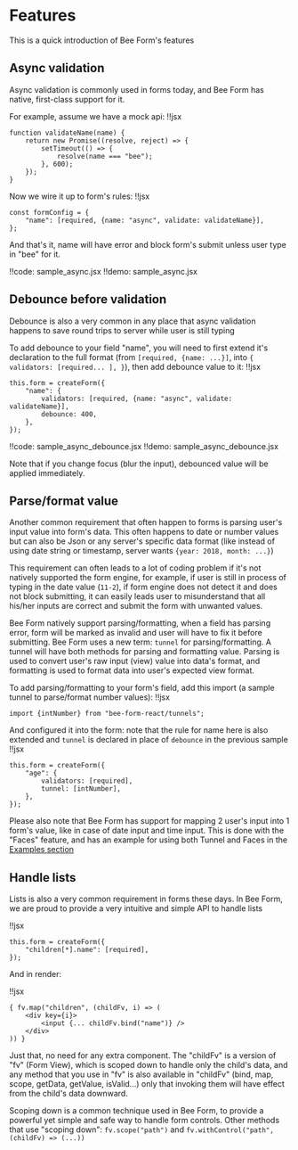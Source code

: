 # Features

This is a quick introduction of Bee Form's features

## Async validation

Async validation is commonly used in forms today, and Bee Form has native, first-class support for it.

For example, assume we have a mock api:
!!jsx
```
function validateName(name) {
    return new Promise((resolve, reject) => {
        setTimeout(() => {
            resolve(name === "bee");
        }, 600);
    });
}
```

Now we wire it up to form's rules:
!!jsx
```
const formConfig = {
    "name": [required, {name: "async", validate: validateName}],
};
```

And that's it, name will have error and block form's submit unless user type in "bee" for it.

!!code: sample_async.jsx
!!demo: sample_async.jsx

## Debounce before validation

Debounce is also a very common in any place that async validation happens to save round trips to server while user is still typing

To add debounce to your field "name", you will need to first extend it's declaration to the full format (from `[required, {name: ...}]`, into `{ validators: [required... ], }`), then add debounce value to it:
!!jsx
```
this.form = createForm({
    "name": {
        validators: [required, {name: "async", validate: validateName}],
        debounce: 400,
    },
});
```

!!code: sample_async_debounce.jsx
!!demo: sample_async_debounce.jsx

Note that if you change focus (blur the input), debounced value will be applied immediately.

## Parse/format value

Another common requirement that often happen to forms is parsing user's input value into form's data. This often happens to date or number values but can also be Json or any server's specific data format (like instead of using date string or timestamp, server wants `{year: 2018, month: ...}`)

This requirement can often leads to a lot of coding problem if it's not natively supported the form engine, for example, if user is still in process of typing in the date value (`11-2`), if form engine does not detect it and does not block submitting, it can easily leads user to misunderstand that all his/her inputs are correct and submit the form with unwanted values.

Bee Form natively support parsing/formatting, when a field has parsing error, form will be marked as invalid and user will have to fix it before submitting. Bee Form uses a new term: `tunnel` for parsing/formatting. A tunnel will have both methods for parsing and formatting value. Parsing is used to convert user's raw input (view) value into data's format, and formatting is used to format data into user's expected view format.

To add parsing/formatting to your form's field, add this import (a sample tunnel to parse/format number values):
!!jsx
```
import {intNumber} from "bee-form-react/tunnels";
```

And configured it into the form: note that the rule for name here is also extended and `tunnel` is declared in place of `debounce` in the previous sample
!!jsx
```
this.form = createForm({
    "age": {
        validators: [required],
        tunnel: [intNumber],
    },
});
```

Please also note that Bee Form has support for mapping 2 user's input into 1 form's value, like in case of date input and time input. This is done with the "Faces" feature, and has an example for using both Tunnel and Faces in the [Examples section](https://bee-form.github.io/bee-form-react-demo/)

## Handle lists

Lists is also a very common requirement in forms these days. In Bee Form, we are proud to provide a very intuitive and simple API to handle lists

!!jsx
```
this.form = createForm({
    "children[*].name": [required],
});
```

And in render:

!!jsx
```
{ fv.map("children", (childFv, i) => (
    <div key={i}>
        <input {... childFv.bind("name")} />
    </div>
)) }
```

Just that, no need for any extra component. The "childFv" is a version of "fv" (Form View), which is scoped down to handle only the child's data, and any method that you use in "fv" is also available in "childFv" (bind, map, scope, getData, getValue, isValid...) only that invoking them will have effect from the child's data downward.

Scoping down is a common technique used in Bee Form, to provide a powerful yet simple and safe way to handle form controls. Other methods that use "scoping down": `fv.scope("path")` and `fv.withControl("path", (childFv) => (...))`
